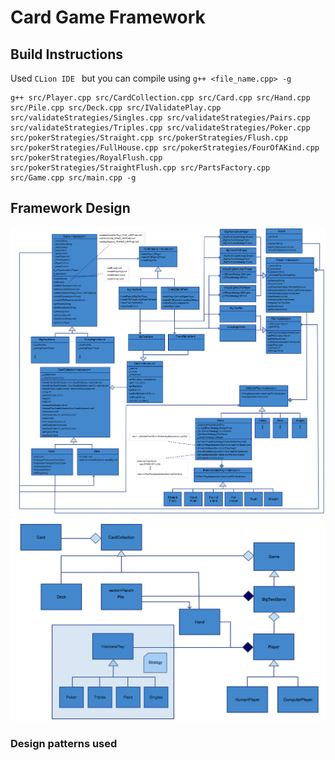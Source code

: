 #  Card Game Framework

## Build Instructions

Used  `CLion IDE ` but you can compile using   `g++ <file_name.cpp> -g `

```
g++ src/Player.cpp src/CardCollection.cpp src/Card.cpp src/Hand.cpp src/Pile.cpp src/Deck.cpp src/IValidatePlay.cpp src/validateStrategies/Singles.cpp src/validateStrategies/Pairs.cpp src/validateStrategies/Triples.cpp src/validateStrategies/Poker.cpp src/pokerStrategies/Straight.cpp src/pokerStrategies/Flush.cpp src/pokerStrategies/FullHouse.cpp src/pokerStrategies/FourOfAKind.cpp src/pokerStrategies/RoyalFlush.cpp src/pokerStrategies/StraightFlush.cpp src/PartsFactory.cpp src/Game.cpp src/main.cpp -g
```

## Framework Design

![Card Game Framework UML](/docs/game_class_diagram.png?raw=true "Card Game Framework")
![BigTwo UML](/docs/bigTwo_class_diagram.png?raw=true "BigTwo")

### Design patterns used